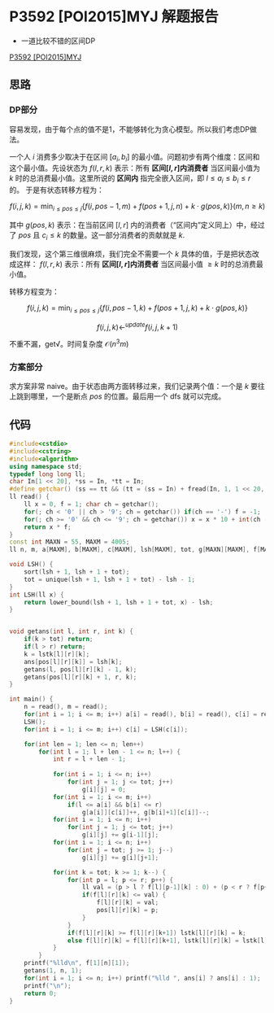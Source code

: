 # P3592 [POI2015]MYJ 解题报告

- 一道比较不错的区间DP

[P3592 [POI2015]MYJ](https://www.luogu.com.cn/problem/P3592)

## 思路

### DP部分

容易发现，由于每个点的值不是1，不能够转化为贪心模型。所以我们考虑DP做法。

一个人 $i$ 消费多少取决于在区间 $[a_i, b_i]$ 的最小值。问题初步有两个维度：区间和这个最小值。先设状态为 $f(l, r, k)$ 表示：所有 **区间$[l,r]$内消费者** 当区间最小值为 $k$ 时的总消费最小值。这里所说的 **区间内** 指完全嵌入区间，即 $l\le a_i \le b_i\le r$ 的。
于是有状态转移方程为：

$$f(i,j,k)=\min_{i\le pos\le j}\{f(i,pos-1,m)+f(pos+1,j,n)+k\cdot g(pos,k)\}(m,n\ge k)$$

其中 $g(pos,k)$ 表示：在当前区间 $[l,r]$ 内的消费者（“区间内”定义同上）中，经过了 $pos$ 且 $c_i\le k$ 的数量。这一部分消费者的贡献就是 $k$.

我们发现，这个第三维很麻烦，我们完全不需要一个 $k$ 具体的值，于是把状态改成这样： $f(l, r, k)$ 表示：所有 **区间$[l,r]$内消费者** 当区间最小值 $\ge k$ 时的总消费最小值。

转移方程变为：

$$f(i,j,k)=\min_{i\le pos\le j}\{f(i,pos-1,k)+f(pos+1,j,k)+k\cdot g(pos,k)\}$$

$$f(i,j,k)\gets^{update}f(i,j,k+1)$$

不重不漏，get√。时间复杂度 $\mathcal O(n^3m)$

### 方案部分

求方案非常 naive。由于状态由两方面转移过来，我们记录两个值：一个是 $k$ 要往上跳到哪里，一个是断点 $pos$ 的位置。最后用一个 dfs 就可以完成。

## 代码

```cpp
#include<cstdio>
#include<cstring>
#include<algorithm>
using namespace std;
typedef long long ll;
char In[1 << 20], *ss = In, *tt = In;
#define getchar() (ss == tt && (tt = (ss = In) + fread(In, 1, 1 << 20, stdin), ss == tt) ? EOF : *ss++)
ll read() {
	ll x = 0, f = 1; char ch = getchar();
	for(; ch < '0' || ch > '9'; ch = getchar()) if(ch == '-') f = -1;
	for(; ch >= '0' && ch <= '9'; ch = getchar()) x = x * 10 + int(ch - '0');
	return x * f;
}
const int MAXN = 55, MAXM = 4005;
ll n, m, a[MAXM], b[MAXM], c[MAXM], lsh[MAXM], tot, g[MAXN][MAXM], f[MAXN][MAXN][MAXM], pos[MAXN][MAXN][MAXM], lstk[MAXN][MAXN][MAXM], ans[MAXN];

void LSH() {
	sort(lsh + 1, lsh + 1 + tot);
	tot = unique(lsh + 1, lsh + 1 + tot) - lsh - 1;
}
int LSH(ll x) {
	return lower_bound(lsh + 1, lsh + 1 + tot, x) - lsh;
}


void getans(int l, int r, int k) {
	if(k > tot) return;
	if(l > r) return;
	k = lstk[l][r][k];
	ans[pos[l][r][k]] = lsh[k];
	getans(l, pos[l][r][k] - 1, k);
	getans(pos[l][r][k] + 1, r, k);
}

int main() {
	n = read(), m = read();
	for(int i = 1; i <= m; i++) a[i] = read(), b[i] = read(), c[i] = read(), lsh[++tot] = c[i];
	LSH();
	for(int i = 1; i <= m; i++) c[i] = LSH(c[i]);

	for(int len = 1; len <= n; len++)
		for(int l = 1; l + len - 1 <= n; l++) {
			int r = l + len - 1;
			
			for(int i = 1; i <= n; i++)
				for(int j = 1; j <= tot; j++)
					g[i][j] = 0;
			for(int i = 1; i <= m; i++)
				if(l <= a[i] && b[i] <= r)
					g[a[i]][c[i]]++, g[b[i]+1][c[i]]--;
			for(int i = 1; i <= n; i++)
				for(int j = 1; j <= tot; j++)
					g[i][j] += g[i-1][j];
			for(int i = 1; i <= n; i++)
				for(int j = tot; j >= 1; j--)
					g[i][j] += g[i][j+1];

			for(int k = tot; k >= 1; k--) {
				for(int p = l; p <= r; p++) {
					ll val = (p > l ? f[l][p-1][k] : 0) + (p < r ? f[p+1][r][k] : 0) + lsh[k] * g[p][k];
					if(f[l][r][k] <= val) {
						f[l][r][k] = val;
						pos[l][r][k] = p;
					}
				}
				if(f[l][r][k] >= f[l][r][k+1]) lstk[l][r][k] = k;
				else f[l][r][k] = f[l][r][k+1], lstk[l][r][k] = lstk[l][r][k+1];
			}
		}
	printf("%lld\n", f[1][n][1]);
	getans(1, n, 1);
	for(int i = 1; i <= n; i++) printf("%lld ", ans[i] ? ans[i] : 1);
	printf("\n");
	return 0;
}
```

